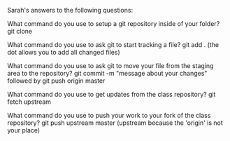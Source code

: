 Sarah's answers to the following questions:

What command do you use to setup a git repository inside of your folder?
git clone <insert the copied URL from GitHub>

What command do you use to ask git to start tracking a file?
git add . (the dot allows you to add all changed files)

What command do you use to ask git to move your file from the staging area to the repository?
git commit -m "message about your changes" followed by git push origin master

What command do you use to get updates from the class repository?
git fetch upstream

What command do you use to push your work to your fork of the class repository?
git push upstream master (upstream because the 'origin' is not your place)
